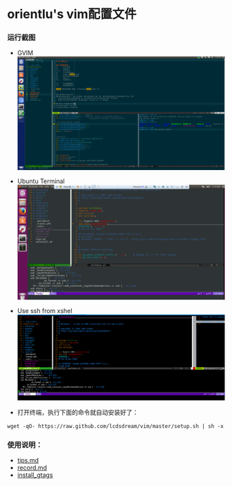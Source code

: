# orientlu's vim配置文件


### 运行截图

* GVIM
![screenshot.png](screenshot.png)

* Ubuntu Terminal
![ubuntu-term](ubuntu-term.png)

* Use ssh from xshel
![term](term.png)



* 打开终端，执行下面的命令就自动安装好了：
```
wget -qO- https://raw.github.com/lcdsdream/vim/master/setup.sh | sh -x
```

### 使用说明：

* [tips.md](tips.md)
* [record.md](record.md)
* [install_gtags](install_tags.md)
